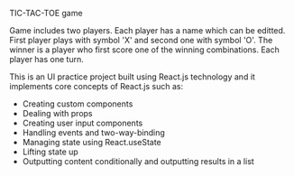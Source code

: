 TIC-TAC-TOE game

Game includes two players. Each player has a name which can be editted. First player plays with symbol 'X' and second one with symbol 'O'. The winner is a player who first score one of the
winning combinations. Each player has one turn. 

This is an UI practice project built using React.js technology and it implements core concepts of React.js such as:
- Creating custom components
- Dealing with props
- Creating user input components
- Handling events and two-way-binding
- Managing state using React.useState
- Lifting state up
- Outputting content conditionally and outputting results in a list
  
